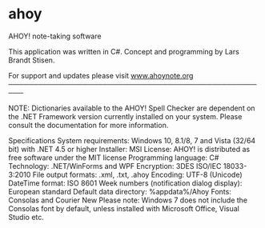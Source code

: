 # ahoy
AHOY! note-taking software

This application was written in C#. Concept and programming by Lars Brandt Stisen.


 For support and updates please visit www.ahoynote.org
 ─────────────────────────────────────────────────────
  
 NOTE: Dictionaries available to the AHOY! Spell Checker
 are dependent on the .NET Framework version currently
 installed on your system. Please consult the documentation
 for more information.

Specifications
System requirements: Windows 10, 8.1/8, 7 and Vista (32/64 bit) with .NET 4.5 or higher
Installer: MSI
License: AHOY! is distributed as free software under the MIT license
Programming language: C#
Technology: .NET/WinForms and WPF
Encryption: 3DES ISO/IEC 18033-3:2010
File output formats: .xml, .txt, .ahoy
Encoding: UTF-8 (Unicode)
DateTime format: ISO 8601
Week numbers (notification dialog display): European standard
Default data directory: %appdata%/Ahoy
Fonts: Consolas and Courier New
Please note: Windows 7 does not include the Consolas font by default, unless installed with Microsoft Office, Visual Studio etc. 



